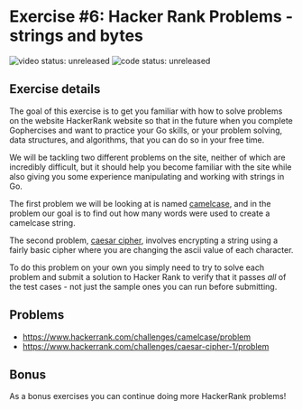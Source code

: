 # Exercise #6: Hacker Rank Problems - strings and bytes

![video status: unreleased](https://img.shields.io/badge/video%20status-unreleased-red.svg?style=flat-square)
![code status: unreleased](https://img.shields.io/badge/code%20status-unreleased-red.svg?style=flat-square)

## Exercise details

The goal of this exercise is to get you familiar with how to solve problems on the website HackerRank website so that in the future when you complete Gophercises and want to practice your Go skills, or your problem solving, data structures, and algorithms, that you can do so in your free time.

We will be tackling two different problems on the site, neither of which are incredibly difficult, but it should help you become familiar with the site while also giving you some experience manipulating and working with strings in Go.

The first problem we will be looking at is named [camelcase](https://www.hackerrank.com/challenges/camelcase/problem), and in the problem our goal is to find out how many words were used to create a camelcase string.

The second problem, [caesar cipher](https://www.hackerrank.com/challenges/caesar-cipher-1/problem), involves encrypting a string using a fairly basic cipher where you are changing the ascii value of each character.

To do this problem on your own you simply need to try to solve each problem and submit a solution to Hacker Rank to verify that it passes *all* of the test cases - not just the sample ones you can run before submitting.

## Problems

- <https://www.hackerrank.com/challenges/camelcase/problem>
- <https://www.hackerrank.com/challenges/caesar-cipher-1/problem>


## Bonus

As a bonus exercises you can continue doing more HackerRank problems!

